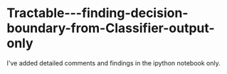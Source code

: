 # Tractable---finding-decision-boundary-from-Classifier-output-only

I've added detailed comments and findings in the ipython notebook only.
